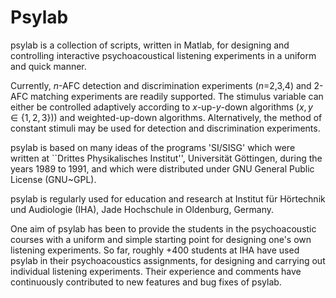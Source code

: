 # Psylab
psylab is a collection of scripts, written in Matlab, for designing and controlling interactive psychoacoustical listening experiments in a uniform and quick manner.

Currently, $n$-AFC detection and discrimination experiments ($n$=2,3,4) and 2-AFC matching experiments are readily supported.  The stimulus variable can either be controlled adaptively according to $x$-up-$y$-down algorithms ($x,y \in \{1,2,3\})$) and weighted-up-down algorithms.  Alternatively, the method of constant stimuli may be used for detection and discrimination experiments.

psylab is based on many ideas of the programs 'SI/SISG' which were written at ``Drittes Physikalisches Institut'', Universität Göttingen, during the years 1989 to 1991, and which were distributed under GNU General Public License (GNU~GPL).

psylab is regularly used for education and research at Institut für Hörtechnik und Audiologie (IHA), Jade Hochschule in Oldenburg, Germany.

One aim of psylab has been to provide the students in the psychoacoustic courses with a uniform and simple starting point for designing one's own listening experiments.  So far, roughly +400 students at IHA have used psylab in their psychoacoustics assignments, for designing and carrying out individual listening experiments.  Their experience and comments have continuously contributed to new features and bug fixes of psylab.
